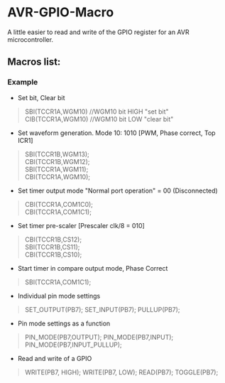 # AVR-GPIO-Macro
A little easier to read and write of the GPIO register for an AVR microcontroller.

## Macros list:

### Example
* Set bit, Clear bit
> SBI(TCCR1A,WGM10) //WGM10 bit HIGH "set bit"
> CIB(TCCR1A,WGM10) //WGM10 bit LOW  "clear bit"
 
* Set waveform generation. Mode 10: 1010 [PWM, Phase correct, Top ICR1]
> SBI(TCCR1B,WGM13);\
> CBI(TCCR1B,WGM12);\
> SBI(TCCR1A,WGM11);\
> CBI(TCCR1A,WGM10);

* Set timer output mode "Normal port operation" = 00 (Disconnected)
> CBI(TCCR1A,COM1C0);\
> CBI(TCCR1A,COM1C1);

* Set timer pre-scaler [Prescaler clk/8 = 010]  
> CBI(TCCR1B,CS12);\
> SBI(TCCR1B,CS11);\
> CBI(TCCR1B,CS10);

* Start timer in compare output mode, Phase Correct
> SBI(TCCR1A,COM1C1);

* Individual pin mode settings
> SET_OUTPUT(PB7); 
> SET_INPUT(PB7);
> PULLUP(PB7);

* Pin mode settings as a function
> PIN_MODE(PB7,OUTPUT);
> PIN_MODE(PB7,INPUT);
> PIN_MODE(PB7,INPUT_PULLUP);

* Read and write of a GPIO
> WRITE(PB7, HIGH); 
> WRITE(PB7, LOW);
> READ(PB7);
> TOGGLE(PB7);
